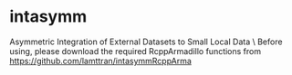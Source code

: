 # intasymm
Asymmetric Integration of External Datasets to Small Local Data \\
Before using, please download the required RcppArmadillo functions from https://github.com/lamttran/intasymmRcppArma
